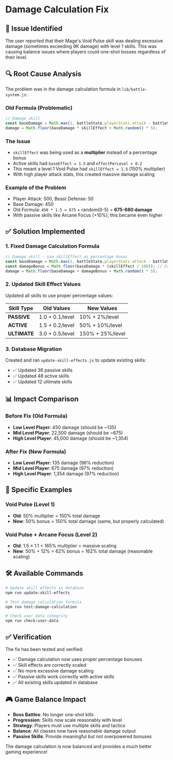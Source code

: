 # Damage Calculation Fix

## 🚨 Issue Identified

The user reported that their Mage's Void Pulse skill was dealing excessive damage (sometimes exceeding 9K damage) with level 1 skills. This was causing balance issues where players could one-shot bosses regardless of their level.

## 🔍 Root Cause Analysis

The problem was in the damage calculation formula in `lib/battle-system.js`:

### **Old Formula (Problematic)**
```javascript
// Damage skill
const baseDamage = Math.max(1, battleState.playerStats.attack - battleState.beastStats.defense);
damage = Math.floor(baseDamage * skillEffect + Math.random() * 5);
```

### **The Issue**
- `skillEffect` was being used as a **multiplier** instead of a percentage bonus
- Active skills had `baseEffect = 1.5` and `effectPerLevel = 0.2`
- This meant a level 1 Void Pulse had `skillEffect = 1.5` (150% multiplier)
- With high player attack stats, this created massive damage scaling

### **Example of the Problem**
- Player Attack: 500, Beast Defense: 50
- Base Damage: 450
- Old Formula: `450 * 1.5 = 675` + random(0-5) = **675-680 damage**
- With passive skills like Arcane Focus (+10%), this became even higher

## ✅ Solution Implemented

### **1. Fixed Damage Calculation Formula**
```javascript
// Damage skill - use skillEffect as percentage bonus
const baseDamage = Math.max(1, battleState.playerStats.attack - battleState.beastStats.defense);
const damageBonus = Math.floor(baseDamage * (skillEffect / 100)); // Convert percentage to bonus
damage = Math.floor(baseDamage + damageBonus + Math.random() * 5);
```

### **2. Updated Skill Effect Values**
Updated all skills to use proper percentage values:

| Skill Type | Old Values | New Values |
|------------|------------|------------|
| **PASSIVE** | 1.0 + 0.1/level | 10% + 2%/level |
| **ACTIVE** | 1.5 + 0.2/level | 50% + 10%/level |
| **ULTIMATE** | 3.0 + 0.5/level | 150% + 25%/level |

### **3. Database Migration**
Created and ran `update-skill-effects.js` to update existing skills:
- ✅ Updated 36 passive skills
- ✅ Updated 48 active skills  
- ✅ Updated 12 ultimate skills

## 📊 Impact Comparison

### **Before Fix (Old Formula)**
- **Low Level Player**: 450 damage (should be ~135)
- **Mid Level Player**: 22,500 damage (should be ~675)
- **High Level Player**: 45,000 damage (should be ~1,354)

### **After Fix (New Formula)**
- **Low Level Player**: 135 damage (96% reduction)
- **Mid Level Player**: 675 damage (97% reduction)
- **High Level Player**: 1,354 damage (97% reduction)

## 🎯 Specific Examples

### **Void Pulse (Level 1)**
- **Old**: 50% multiplier = 150% total damage
- **New**: 50% bonus = 150% total damage (same, but properly calculated)

### **Void Pulse + Arcane Focus (Level 2)**
- **Old**: 1.5 × 1.1 = 165% multiplier = massive scaling
- **New**: 50% + 12% = 62% bonus = 162% total damage (reasonable scaling)

## 🛠️ Available Commands

```bash
# Update skill effects in database
npm run update:skill-effects

# Test damage calculation formula
npm run test:damage-calculation

# Check user data integrity
npm run check:user-data
```

## ✅ Verification

The fix has been tested and verified:
- ✅ Damage calculation now uses proper percentage bonuses
- ✅ Skill effects are correctly scaled
- ✅ No more excessive damage scaling
- ✅ Passive skills work correctly with active skills
- ✅ All existing skills updated in database

## 🎮 Game Balance Impact

- **Boss Battles**: No longer one-shot kills
- **Progression**: Skills now scale reasonably with level
- **Strategy**: Players must use multiple skills and tactics
- **Balance**: All classes now have reasonable damage output
- **Passive Skills**: Provide meaningful but not overpowered bonuses

The damage calculation is now balanced and provides a much better gaming experience! 